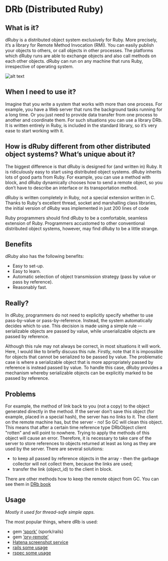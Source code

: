 # DRb (Distributed Ruby)

## What is it?

dRuby is a distributed object system exclusively for Ruby. More precisely, it’s a library for Remote Method Invocation (RMI). You can easily publish your objects to others, or call objects in other processes. The platforms which dRuby runs are able to exchange objects and also call methods on each other objects. dRuby can run on any machine that runs Ruby, irrespective of operating system.

![alt text](http://www.druby.org/ijpp/d2block.jpg "dRb OS")

## When I need to use it?

Imagine that you write a system that works with more than one process.
For example, you have a Web server that runs the background tasks running for a long time. Or you just need to provide data transfer from one process to another and coordinate them. For such situations you can use a library DRb. It is written entirely in Ruby, is included in the standard library, so it’s very ease to start working with it.

## How is dRuby different from other distributed object systems? What’s unique about it?

The biggest difference is that dRuby is designed for (and written in) Ruby. It is ridiculously easy to start using distributed object systems. dRuby inherits lots of good parts from Ruby. For example, you can use a method with block, and dRuby dynamically chooses how to send a remote object, so you don’t have to describe an interface or its transportation method.

dRuby is written completely in Ruby, not a special extension written in C. Thanks to Ruby's excellent thread, socket and marshalling class libraries, the initial version of dRuby was implemented in just 200 lines of code

Ruby programmers should find dRuby to be a comfortable, seamless extension of Ruby. Programmers accustomed to other conventional distributed object systems, however, may find dRuby to be a little strange.

## Benefits

dRuby also has the following benefits:

+ Easy to set-up.
+ Easy to learn.
+ Automatic selection of object transmission strategy (pass by value or pass by reference).
+ Reasonably fast.

## Really?

In dRuby, programmers do not need to explicitly specify whether to use pass-by-value or pass-by-reference. Instead, the system automatically decides which to use. This decision is made using a simple rule -- serializable objects are passed by value, while unserializable objects are passed by reference.

Although this rule may not always be correct, in most situations it will work. Here, I would like to briefly discuss this rule. Firstly, note that it is impossible for objects that cannot be serialized to be passed by value. The problematic case is where a serializable object that is more appropriately passed by reference is instead passed by value. To handle this case, dRuby provides a mechanism whereby serializable objects can be explicitly marked to be passed by reference.

## Problems

For example, the method of link back to you (not a copy) to the object generated directly in the method. If the server don’t save this object (for example, placed in a special hash), the server has no links to it. The client on the remote machine has, but the server - no! So GC will clean this object. This means that after a certain time reference type DRbObject client "rotten" and will point to nowhere. Trying to apply the methods of this object will cause an error.
Therefore, it is necessary to take care of the server to store references to objects returned at least as long as they are used by the server. There are several solutions:

+ to keep all passed by reference objects in the array - then the garbage collector will not collect them, because the links are used;
+ transfer the link (object_id) to the client in block.

There are other methods how to keep the remote object from GC. You can see them in [DRb book](https://pragprog.com/book/sidruby/the-druby-book)

## Usage

*Mostly it used for thread-safe simple apps.*

The most popular things, where dRb is used:

+ gem [‘spork’](https://github.com/sporkrb/spork) (spork/rails)
+ gem [‘pry-remote’](https://github.com/Mon-Ouie/pry-remote)
+ [Hatena screenshot service](http://www.hatena.ne.jp/tool/firefox#HatenaScreenshot)
+ [rails some usage](https://github.com/rails/rails/blob/7b7b12f5983fd0c48e4a8dad909d3388b72f046c/actionpack/test/abstract_unit.rb)
+ [rspec some usage](https://github.com/rspec/rspec-core/blob/1f011150e965b12b3a6ea5123084bc20a9567984/spec/rspec/core/drb_spec.rb)
